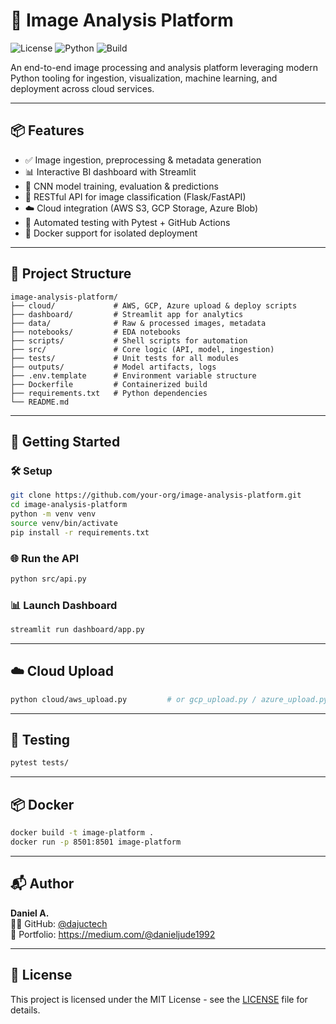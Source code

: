 # 🧠 Image Analysis Platform

![License](https://img.shields.io/badge/license-MIT-green)
![Python](https://img.shields.io/badge/python-3.10-blue)
![Build](https://img.shields.io/github/workflow/status/your-org/image-analysis-platform/Run%20Tests)

An end-to-end image processing and analysis platform leveraging modern Python tooling for ingestion, visualization, machine learning, and deployment across cloud services.

---

## 📦 Features

- ✅ Image ingestion, preprocessing & metadata generation
- 📊 Interactive BI dashboard with Streamlit
- 🧠 CNN model training, evaluation & predictions
- 🔌 RESTful API for image classification (Flask/FastAPI)
- ☁️ Cloud integration (AWS S3, GCP Storage, Azure Blob)
- 🧪 Automated testing with Pytest + GitHub Actions
- 🐳 Docker support for isolated deployment

---

## 📁 Project Structure

```
image-analysis-platform/
├── cloud/             # AWS, GCP, Azure upload & deploy scripts
├── dashboard/         # Streamlit app for analytics
├── data/              # Raw & processed images, metadata
├── notebooks/         # EDA notebooks
├── scripts/           # Shell scripts for automation
├── src/               # Core logic (API, model, ingestion)
├── tests/             # Unit tests for all modules
├── outputs/           # Model artifacts, logs
├── .env.template      # Environment variable structure
├── Dockerfile         # Containerized build
├── requirements.txt   # Python dependencies
└── README.md
```

---

## 🚀 Getting Started

### 🛠️ Setup
```bash
git clone https://github.com/your-org/image-analysis-platform.git
cd image-analysis-platform
python -m venv venv
source venv/bin/activate
pip install -r requirements.txt
```

### 🌐 Run the API
```bash
python src/api.py
```

### 📊 Launch Dashboard
```bash
streamlit run dashboard/app.py
```

---

## ☁️ Cloud Upload
```bash
python cloud/aws_upload.py         # or gcp_upload.py / azure_upload.py
```

---

## 🧪 Testing
```bash
pytest tests/
```

---

## 📦 Docker

```bash
docker build -t image-platform .
docker run -p 8501:8501 image-platform
```

---

## 📬 Author

**Daniel A.**  
🧑‍💻 GitHub: [@dajuctech](https://github.com/dajuctech)  
💼 Portfolio: https://medium.com/@danieljude1992

---

## 📝 License

This project is licensed under the MIT License - see the [LICENSE](LICENSE) file for details.
